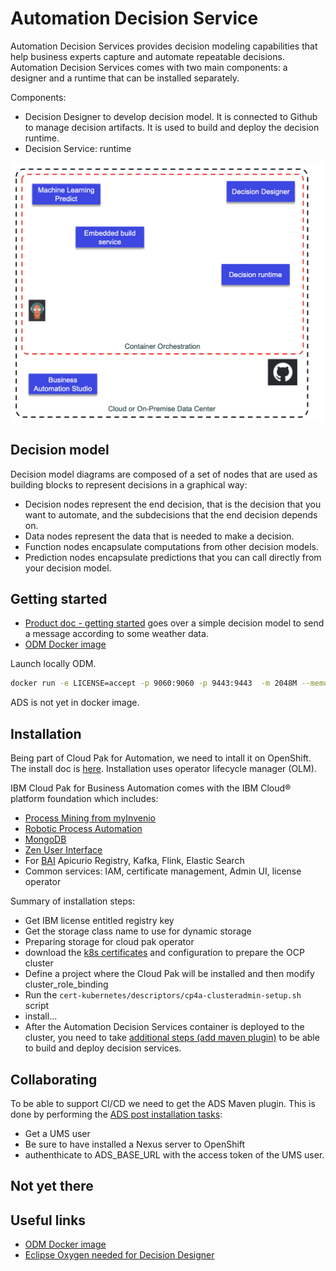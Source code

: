 # Automation Decision Service

Automation Decision Services provides decision modeling capabilities that help business experts capture and automate repeatable decisions. 
Automation Decision Services comes with two main components: a designer and a runtime that can be installed separately.

Components:

* Decision Designer to develop decision model. It is connected to Github to manage decision artifacts. It is used to build and deploy the decision runtime.
* Decision Service: runtime

![](./images/ads.png)

## Decision model

Decision model diagrams are composed of a set of nodes that are used as building blocks to represent decisions in a graphical way:

* Decision nodes represent the end decision, that is the decision that you want to automate, and the subdecisions that the end decision depends on.
* Data nodes represent the data that is needed to make a decision.
* Function nodes encapsulate computations from other decision models.
* Prediction nodes encapsulate predictions that you can call directly from your decision model.

## Getting started

* [Product doc - getting started](https://www.ibm.com/docs/en/cloud-paks/cp-biz-automation/21.0.x?topic=resources-getting-started-tutorial) goes over a simple decision model to send a message according to some weather data.
* [ODM Docker image](https://hub.docker.com/r/ibmcom/odm)

Launch locally ODM.

```sh
docker run -e LICENSE=accept -p 9060:9060 -p 9443:9443  -m 2048M --memory-reservation 2048M -v $PWD:/config/dbdata/ -e SAMPLE=true ibmcom/odm:8.10
```

ADS is not yet in docker image.

## Installation

Being part of Cloud Pak for Automation, we need to intall it on OpenShift. The install doc is [here](https://www.ibm.com/docs/en/cloud-paks/cp-biz-automation/21.0.x?topic=automation-installing). 
Installation uses  operator lifecycle manager (OLM).

IBM Cloud Pak for Business Automation comes with the IBM Cloud® platform foundation which includes:

* [Process Mining from myInvenio](https://www.ibm.com/docs/en/cloud-paks/1.0?topic=foundation-process-mining)
* [Robotic Process Automation]()
* [MongoDB]()
* [Zen User Interface]()
* For [BAI](/techno/bai) Apicurio Registry, Kafka, Flink, Elastic Search
* Common services: IAM, certificate management, Admin UI, license operator

Summary of installation steps:

* Get IBM license entitled registry key
* Get the storage class name to use for dynamic storage
* Preparing storage for cloud pak operator
* download the [k8s certificates]( (https://www.ibm.com/docs/en/cloud-paks/cp-biz-automation/21.0.x?topic=cluster-setting-up-admin-script)
) and configuration to prepare the OCP cluster
* Define a project where the Cloud Pak will be installed and then modify cluster_role_binding
* Run the `cert-kubernetes/descriptors/cp4a-clusteradmin-setup.sh` script
* install...
* After the Automation Decision Services container is deployed to the cluster, you need to take [additional steps (add maven plugin)](https://www.ibm.com/docs/en/cloud-paks/cp-biz-automation/21.0.x?topic=tasks-completing-post-deployment-automation-decision-services) to be able to build and deploy decision services.

## Collaborating

To be able to support CI/CD we need to get the ADS Maven plugin. This is done by performing the [ADS post installation tasks](https://www.ibm.com/docs/en/cloud-paks/cp-biz-automation/21.0.x?topic=tasks-completing-post-deployment-automation-decision-services):

* Get a UMS user
* Be sure to have installed a Nexus server to OpenShift
* authenthicate to ADS_BASE_URL with the access token of the UMS user.

## Not yet there



## Useful links

* [ODM Docker image](https://hub.docker.com/r/ibmcom/odm/)
* [Eclipse Oxygen needed for Decision Designer](http://www.eclipse.org/downloads/packages/release/oxygen/3a)